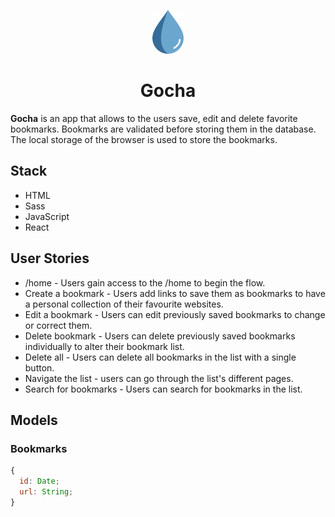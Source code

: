 <p align="center">
<img width="10%" src="./public//drop.svg">
</p>

<h1 align="center">Gocha</h1>

**Gocha** is an app that allows to the users save, edit and delete favorite bookmarks. Bookmarks are validated before storing them in the database. The local storage of the browser is used to store the bookmarks.

## Stack
- HTML
- Sass
- JavaScript
- React

## User Stories
- /home - Users gain access to the /home to begin the flow.
- Create a bookmark - Users add links to save them as bookmarks to have a personal collection of their favourite websites.
- Edit a bookmark - Users can edit previously saved bookmarks to change or correct them.
- Delete bookmark - Users can delete previously saved bookmarks individually to alter their bookmark list.
- Delete all - Users can delete all bookmarks in the list with a single button.
- Navigate the list - users can go through the list's different pages.
- Search for bookmarks - Users can search for bookmarks in the list.

## Models

### Bookmarks

```javascript
{
  id: Date;
  url: String;
}
```
